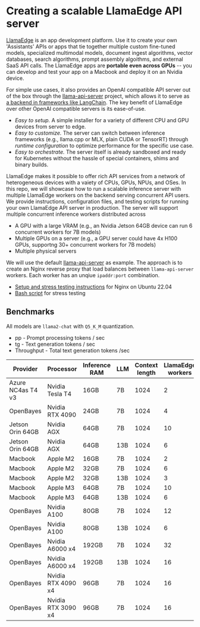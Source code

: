 # Creating a scalable LlamaEdge API server

[LlamaEdge](https://www.secondstate.io/LlamaEdge/) is an app development platform. Use it to create your own 'Assistants' APIs or apps that tie together multiple custom fine-tuned models, specialized multimodal models, document ingest algorithms, vector databases, search algorithms, prompt assembly algoithms, and external SaaS API calls. The LlamaEdge apps are **portable even across GPUs** -- you can develop and test your app on a Macbook and deploy it on an Nvidia device.

For simple use cases, it also provides an OpenAI compatible API server out of the box through the [llama-api-server](https://github.com/second-state/LlamaEdge/tree/main/api-server) project, which allows it to serve as [a backend in frameworks like LangChain](https://github.com/langchain-ai/langchain/pull/14787). The key benefit of LlamaEdge over other OpenAI compatible servers is its ease-of-use.

* *Easy to setup.* A simple installer for a variety of different CPU and GPU devices from server to edge. 
* *Easy to customize.* The server can switch between inference frameworks (e.g., llama.cpp or MLX, plain CUDA or TensorRT) through *runtime configuration* to optimize performance for the specific use case. 
* *Easy to orchestrate.* The server itself is already sandboxed and ready for Kubernetes without the hassle of special containers, shims and binary builds.

LlamaEdge makes it possible to offer rich API services from a network of heterogeneous devices with a vaiety of CPUs, GPUs, NPUs, and OSes. In this repo, we will showcase how to run a scalable inference server with multiple LlamaEdge workers on the backend serving concurrent API users. We provide instructions, configuration files, and testing scripts for running your own LlamaEdge API server in production. The server will support multiple concurrent inference workers distributed across

* A GPU with a large VRAM (e.g., an Nvidia Jetson 64GB device can run 6 concurrent workers for 7B models)
* Multiple GPUs on a server (e.g., a GPU server could have 4x H100 GPUs, supportng 30+ concurrent workers for 7B models) 
* Multiple physical servers

We will use the default [llama-api-server](https://github.com/second-state/LlamaEdge/tree/main/api-server) as example. The approach is to create an Nginx reverse proxy that load balances between `llama-api-server` workers. Each worker has an unqiue `ipaddr:port` combination.

* [Setup and stress testing instructions](nginx/README.md) for Nginx on Ubuntu 22.04
* [Bash script](scripts/) for stress testing

## Benchmarks

All models are `llama2-chat` with `Q5_K_M` quantization.

* pp - Prompt processing tokens / sec
* tg - Text generation tokens / sec
* Throughput - Total text generation tokens /sec

| Provider      | Processor     | Inference RAM | LLM | Context length | LlamaEdge workers | Concurrent API clients | pp | tg | Throughput |
| ------------- | ------------- | ------------- | --- | -------------- | ----------------- | ---------------------- | -- | -- | ---------- |
| Azure NC4as T4 v3  | Nvidia Tesla T4  | 16GB | 7B | 1024 | 2 | 4 | 152 | 17 | 34 |
| OpenBayes | Nvidia RTX 4090 | 24GB | 7B | 1024 | 4 | 8 | 667 | 32 | 128 |
| Jetson Orin 64GB  | Nvidia AGX  | 64GB | 7B | 1024 | 10 | 20 | TBD | TBD | TBD |
| Jetson Orin 64GB  | Nvidia AGX  | 64GB | 13B | 1024 | 6 | 12 | TBD | TBD | TBD |
| Macbook  | Apple M2  | 16GB | 7B | 1024 | 2 | 4 | TBD | TBD | TBD |
| Macbook  | Apple M2  | 32GB | 7B | 1024 | 6 | 12 | TBD | TBD | TBD |
| Macbook  | Apple M2  | 32GB | 13B | 1024 | 3 | 6 | TBD | TBD | TBD |
| Macbook  | Apple M3  | 64GB | 7B | 1024 | 10 | 20 | TBD | TBD | TBD |
| Macbook  | Apple M3  | 64GB | 13B | 1024 | 6 | 12 | TBD | TBD | TBD |
| OpenBayes | Nvidia A100 | 80GB | 7B | 1024 | 12 | 24 | TBD | TBD | TBD |
| OpenBayes | Nvidia A100 | 80GB | 13B | 1024 | 6 | 12 | TBD | TBD | TBD |
| OpenBayes | Nvidia A6000 x4 | 192GB | 7B | 1024 | 32 | 64 | TBD | TBD | TBD |
| OpenBayes | Nvidia A6000 x4 | 192GB | 13B | 1024 | 16 | 32 | TBD | TBD | TBD |
| OpenBayes | Nvidia RTX 4090 x4 | 96GB | 7B | 1024 | 16 | 32 | TBD | TBD | TBD |
| OpenBayes | Nvidia RTX 3090 x4 | 96GB | 7B | 1024 | 16 | 32 | TBD | TBD | TBD |


